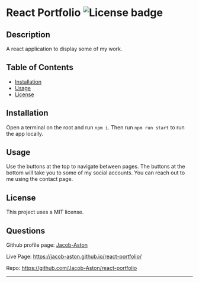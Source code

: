# React Portfolio   ![License badge](https://img.shields.io/badge/License-MIT-green)

## Description

A react application to display some of my work.

## Table of Contents

- [Installation](#installation)
- [Usage](#usage)
- [License](#license)
    
## Installation

Open a terminal on the root and run `npm i`. Then run `npm run start` to run the app locally.

## Usage

Use the buttons at the top to navigate between pages. The buttons at the bottom will take you to some of my social accounts. You can reach out to me using the contact page.

## License

This project uses a MIT license.

## Questions

Github profile page: [Jacob-Aston](https://github.com/Jacob-Aston)

Live Page: https://jacob-aston.github.io/react-portfolio/

Repo: https://github.com/Jacob-Aston/react-portfolio

---